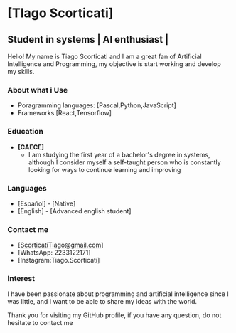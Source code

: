 # [TIago Scorticati]
## Student in systems | AI enthusiast |

Hello! My name is Tiago Scorticati and I am a great fan of Artificial Intelligence and Programming, my objective is start working and develop my skills.

### About what i Use
- Poragramming languages: [Pascal,Python,JavaScript]
- Frameworks [React,Tensorflow]

### Education
- **[CAECE]**
  - I am studying the first year of a bachelor's degree in systems, although I consider myself a self-taught person who is constantly looking for ways to continue learning and improving

### Languages
- [Español] - [Native]
- [English] - [Advanced english student]

### Contact me
- [ScorticatiTiago@gmail.com]
- [WhatsApp: 2233122171]
- [Instagram:Tiago.Scorticati]

### Interest
I have been passionate about programming and artificial intelligence since I was little, and I want to be able to share my ideas with the world.

Thank you for visiting my GitHub profile, if you have any question, do not hesitate to contact me

